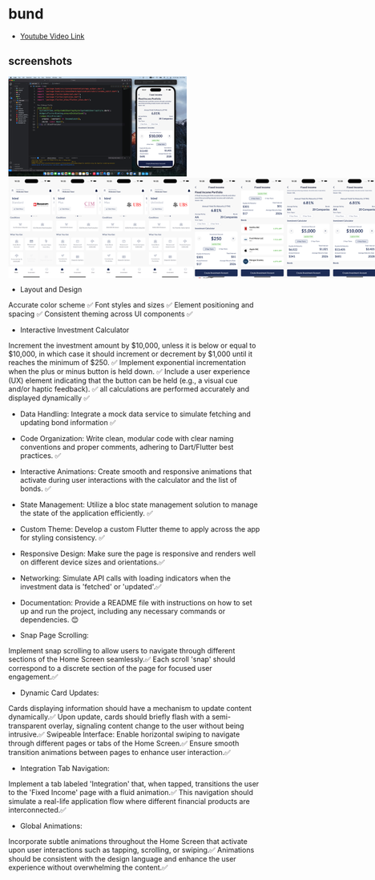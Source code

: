 # bund

- [Youtube Video Link](https://youtube.com/shorts/QEK6zif-71M?si=U9U3ntNoKTb5IHs1)

## screenshots

<img src="screenshots/1.png" alt="1" height="200">
<div style="display: flex; justify-content: space-between;">
  <img src="screenshots/2.png" alt="2" height="200">
  <img src="screenshots/3.png" alt="3" height="200">
  <img src="screenshots/4.png" alt="4" height="200">
  <img src="screenshots/5.png" alt="5" height="200">
  <img src="screenshots/6.png" alt="6" height="200">
  <img src="screenshots/7.png" alt="7" height="200">
  <img src="screenshots/8.png" alt="8" height="200">
  <img src="screenshots/9.png" alt="9" height="200">
  <img src="screenshots/10.png" alt="10" height="200">
</div>


- Layout and Design

Accurate color scheme ✅
Font styles and sizes ✅
Element positioning and spacing ✅
Consistent theming across UI components ✅

- Interactive Investment Calculator

Increment the investment amount by $10,000, unless it is below or equal to $10,000, in which case it should
increment or decrement by $1,000 until it reaches the minimum of $250. ✅
Implement exponential incrementation when the plus or minus button is held down. ✅
Include a user experience (UX) element indicating that the button can be held (e.g., a visual cue and/or   haptic feedback). ✅
all calculations are performed accurately and displayed dynamically ✅

- Data Handling: Integrate a mock data service to simulate fetching and updating bond information ✅

- Code Organization: Write clean, modular code with clear naming conventions and proper comments, adhering to  Dart/Flutter best practices. ✅

- Interactive Animations: Create smooth and responsive animations that activate during user interactions with the calculator and the list of bonds.  ✅

- State Management: Utilize a bloc state management solution to manage the state of the application efficiently. ✅

- Custom Theme: Develop a custom Flutter theme to apply across the app for styling consistency. ✅

- Responsive Design: Make sure the page is responsive and renders well on different device sizes and orientations.✅

- Networking: Simulate API calls with loading indicators when the investment data is 'fetched' or 'updated'.✅

- Documentation: Provide a README file with instructions on how to set up and run the project, including any necessary commands or dependencies. 😊
- Snap Page Scrolling: 

Implement snap scrolling to allow users to navigate through different sections of the Home Screen seamlessly.✅
Each scroll 'snap' should correspond to a discrete section of the page for focused user engagement.✅

- Dynamic Card Updates:

Cards displaying information should have a mechanism to update content dynamically.✅
Upon update, cards should briefly flash with a semi-transparent overlay, signaling content change to the user without being intrusive.✅
Swipeable Interface:
Enable horizontal swiping to navigate through different pages or tabs of the Home Screen.✅
Ensure smooth transition animations between pages to enhance user interaction.✅

- Integration Tab Navigation:

Implement a tab labeled 'Integration' that, when tapped, transitions the user to the 'Fixed Income' page with a fluid animation.✅
This navigation should simulate a real-life application flow where different financial products are interconnected.✅

- Global Animations:

Incorporate subtle animations throughout the Home Screen that activate upon user interactions such as tapping, scrolling, or swiping.✅
Animations should be consistent with the design language and enhance the user experience without overwhelming the content.✅

